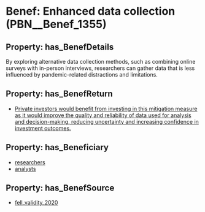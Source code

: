 # Benef: __Enhanced data collection__ (PBN__Benef_1355)

## Property: has_BenefDetails

By exploring alternative data collection methods, such as combining online surveys with in-person interviews, researchers can gather data that is less influenced by pandemic-related distractions and limitations.

## Property: has_BenefReturn

* [Private investors would benefit from investing in this mitigation measure as it would improve the quality and reliability of data used for analysis and decision-making, reducing uncertainty and increasing confidence in investment outcomes.](../BenefReturn/PBN__BenefReturn_1537)

## Property: has_Beneficiary

* [researchers](../Stakeholder/PBN__Stakeholder_2)
* [analysts](../Stakeholder/PBN__Stakeholder_526)

## Property: has_BenefSource

* [fell_validity_2020](../Article/PBN__Article_289)

